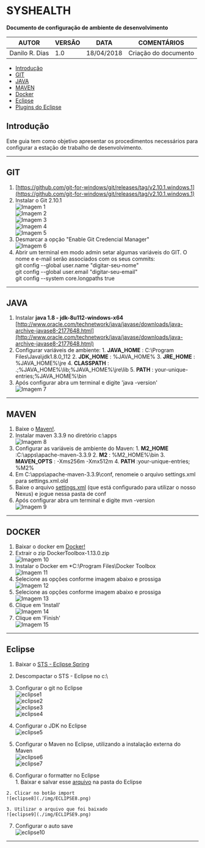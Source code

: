 # **SYSHEALTH**

**Documento de configuração de ambiente de desenvolvimento**


| **AUTOR** | **VERSÃO** | **DATA** | **COMENTÁRIOS** |
| --- | --- | --- | --- |
| Danilo R. Dias | 1.0 | 18/04/2018 | Criação do documento |


* [Introdução](#introdução)
* [GIT](#git)  
* [JAVA](#java)
* [MAVEN](#maven)  
* [Docker](#docker)
* [Eclipse](#eclipse)
* [Plugins do Eclipse](#plugins-do-eclipse)

## Introdução 

Este guia tem como objetivo apresentar os procedimentos necessários para configurar a estação de trabalho de desenvolvimento.

----
	
## GIT 
  1. [https://github.com/git-for-windows/git/releases/tag/v2.10.1.windows.1](https://github.com/git-for-windows/git/releases/tag/v2.10.1.windows.1)
  2. Instalar o Git 2.10.1  
  ![Imagem 1](./img/GIT1.png)  
  ![Imagem 2](./img/GIT2.png)  
  ![Imagem 3](./img/GIT3.png)  
  ![Imagem 4](./img/GIT4.png)  
  ![Imagem 5](./img/GIT5.png)
  3. Desmarcar a opção "Enable Git Credencial Manager"  
  ![Imagem 6](./img/GIT6.png)
  4. Abrir um terminal em modo admin setar algumas variáveis do GIT. O nome e e-mail serão associados com os seus commits:  
  git config --global user.name "digitar-seu-nome"  
  git config --global user.email "digitar-seu-email"  
  git config --system core.longpaths true  
  
----

## JAVA 
  1. Instalar **java 1.8 - jdk-8u112-windows-x64** [http://www.oracle.com/technetwork/java/javase/downloads/java-archive-javase8-2177648.html](http://www.oracle.com/technetwork/java/javase/downloads/java-archive-javase8-2177648.html)
  2. Configurar variáveis de ambiente:
    1. **JAVA\_HOME** : C:\Program Files\Java\jdk1.8.0\_112
    2. **JDK\_HOME**  : %JAVA\_HOME%
    3. **JRE\_HOME**  : %JAVA\_HOME%\jre
    4. **CLASSPATH** : .;%JAVA\_HOME%\lib;%JAVA\_HOME%\jre\lib
    5. **PATH**      : your-unique-entries;%JAVA\_HOME%\bin
  3. Após configurar abra um terminal e digite 'java -version'  
  ![Imagem 7](./img/JAVA1.png)
  
  ----
  
## MAVEN
  1. Baixe o [Maven!][maven]. 
  2. Instalar maven 3.3.9 no diretório c:\apps  
  ![Imagem 8](./img/MAVEN1.png)
  3. Configurar as variáveis de ambiente do Maven:
    1. **M2_HOME** :C:\apps\apache-maven-3.3.9
    2. **M2** : %M2_HOME%\bin
    3. **MAVEN_OPTS** : -Xms256m -Xmx512m
    4. **PATH** :your-unique-entries; %M2%
  4. Em C:\apps\apache-maven-3.3.9\conf, renomeie o arquivo settings.xml para settings.xml.old
  5. Baixe o arquivo [settings.xml](./maven/settings.xml) (que está configurado para utilizar o nosso Nexus) e jogue nessa pasta de conf
  6. Após configurar abra um terminal e digite mvn -version  
  ![Imagem 9](./img/MAVEN2.png)

[maven]: http://ftp.unicamp.br/pub/apache/maven/maven-3/3.3.9/binaries/apache-maven-3.3.9-bin.zip

----

## DOCKER

  1. Baixar o docker em [Docker!][Docker] 
  2. Extrair o zip DockerToolbox-1.13.0.zip  
  ![Imagem 10](./img/DOCKER1.png)
  3. Instalar o Docker em *C:\Program Files\Docker Toolbox  
  ![Imagem 11](./img/DOCKER2.png)
  4. Selecione as opções conforme imagem abaixo e prossiga  
  ![Imagem 12](./img/DOCKER3.png)
  5. Selecione as opções conforme imagem abaixo e prossiga  
  ![Imagem 13](./img/DOCKER4.png)
  6. Clique em 'Install'  
  ![Imagem 14](./img/DOCKER5.png)
  7. Clique em 'Finish'  
  ![Imagem 15](./img/DOCKER6.png)

[Docker]: https://github.com/docker/toolbox/releases/tag/v1.13.0

----

## Eclipse
  1. Baixar o [STS - Eclipse Spring](https://spring.io/tools/sts/all)
  
  2. Descompactar o STS - Eclipse no c:\  
  
  3. Configurar o git no Eclipse  
  ![eclipse1](./img/ECLIPSE1.png)  
  ![eclipse2](./img/ECLIPSE2.png)  
  ![eclipse3](./img/ECLIPSE3.png)  
  ![eclipse4](./img/ECLIPSE4.png)  
  
  4. Configurar o JDK no Eclipse  
  ![eclipse5](./img/ECLIPSE5.png)  
  
  5. Configurar o Maven no Eclipse, utilizando a instalação externa do Maven  
  ![eclipse6](./img/ECLIPSE6.png)  
  ![eclipse7](./img/ECLIPSE7.png)  
  
  6. Configurar o formatter no Eclipse  
    1. Baixar e salvar esse [arquivo](./formatter/eclipse-formatter-v4.xml) na pasta do Eclipse  
    
    2. Clicar no botão import  
    ![eclipse8](./img/ECLIPSE8.png)  
    
    3. Utilizar o arquivo que foi baixado  
    ![eclipse9](./img/ECLIPSE9.png)  
    
  7. Configurar o auto save  
  ![eclipse10](./img/ECLIPSE10.png) 
  ----

